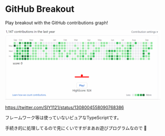 # GitHub Breakout

Play breakout with the GitHub contributions graph!

![img](./intro.gif)

https://twitter.com/SIY1121/status/1308004558090768386

フレームワーク等は使っていないピュアなTypeScriptです。

手続き的に処理してるので見にくいですがまあお遊びプログラムなので :pray:
